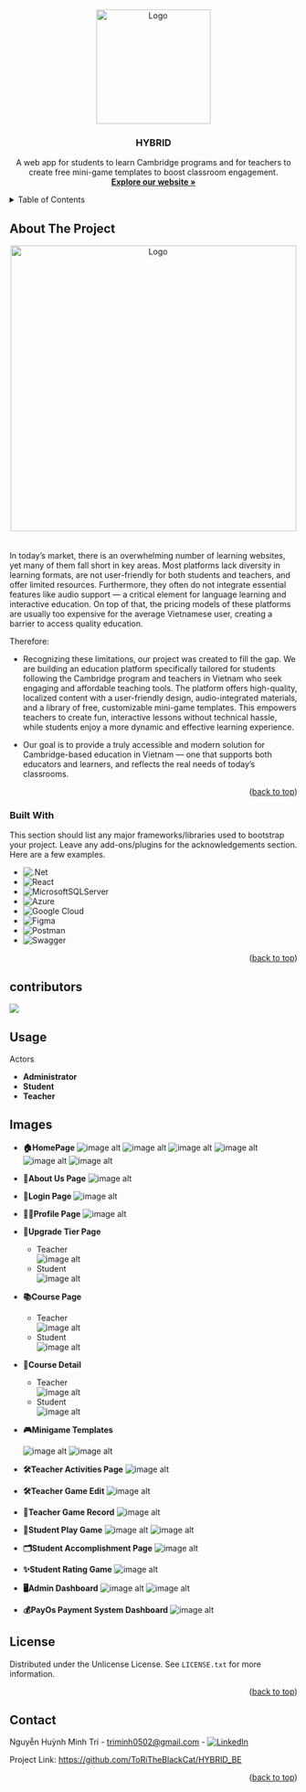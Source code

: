 <a id="readme-top">&nbsp;</a>

<!-- PROJECT LOGO -->
<div align="center">
    <img src="Images/Logo.jpg" alt="Logo" width="200">


  <h3 align="center">HYBRID</h3>

  <p align="center">
    A web app for students to learn Cambridge programs and for teachers to create free mini-game templates to boost classroom engagement.
    <br />
    <a href="https://hybrid-e-learn.netlify.app/"><strong>Explore our website »</strong></a>
    <br />
  </p>
</div>

<!-- TABLE OF CONTENTS -->
<details>
  <summary>Table of Contents</summary>
  <ol>
    <li><a href="#about-the-project">About The Project</a></li>
    <li><a href="#built-with">Built With</a></li>
    <li><a href="#contributors">Contributors</a></li>
    <li><a href="#usage">Usage</a></li>
    <li><a href="#images">Images</a></li>
    <li><a href="#license">License</a></li>
    <li><a href="#contact">Contact</a></li>
  </ol>
</details>



<!-- ABOUT THE PROJECT -->
## About The Project

<div align="center">
    <img src="Images/Logo.jpg" alt="Logo" width="500">
</div>
</br>
</br>
In today’s market, there is an overwhelming number of learning websites, yet many of them fall short in key areas. Most platforms lack diversity in learning formats, are not user-friendly for both students and teachers, and offer limited resources. Furthermore, they often do not integrate essential features like audio support — a critical element for language learning and interactive education. On top of that, the pricing models of these platforms are usually too expensive for the average Vietnamese user, creating a barrier to access quality education.


Therefore:
* Recognizing these limitations, our project was created to fill the gap. We are building an education platform specifically tailored for students following the Cambridge program and teachers in Vietnam who seek engaging and affordable teaching tools. The platform offers high-quality, localized content with a user-friendly design, audio-integrated materials, and a library of free, customizable mini-game templates. This empowers teachers to create fun, interactive lessons without technical hassle, while students enjoy a more dynamic and effective learning experience.

* Our goal is to provide a truly accessible and modern solution for Cambridge-based education in Vietnam — one that supports both educators and learners, and reflects the real needs of today’s classrooms.

<p align="right">(<a href="#readme-top">back to top</a>)</p>


### Built With

This section should list any major frameworks/libraries used to bootstrap your project. Leave any add-ons/plugins for the acknowledgements section. Here are a few examples.

* ![.Net](https://img.shields.io/badge/.NET-5C2D91?style=for-the-badge&logo=.net&logoColor=white)
* ![React](https://img.shields.io/badge/react-%2320232a.svg?style=for-the-badge&logo=react&logoColor=%2361DAFB)
* ![MicrosoftSQLServer](https://img.shields.io/badge/Microsoft%20SQL%20Server-CC2927?style=for-the-badge&logo=microsoft%20sql%20server&logoColor=white)
* ![Azure](https://img.shields.io/badge/azure-%230072C6.svg?style=for-the-badge&logo=microsoftazure&logoColor=white)
* ![Google Cloud](https://img.shields.io/badge/GoogleCloud-%234285F4.svg?style=for-the-badge&logo=google-cloud&logoColor=white)
* ![Figma](https://img.shields.io/badge/figma-%23F24E1E.svg?style=for-the-badge&logo=figma&logoColor=white)
* ![Postman](https://img.shields.io/badge/Postman-FF6C37?style=for-the-badge&logo=postman&logoColor=white)
* ![Swagger](https://img.shields.io/badge/-Swagger-%23Clojure?style=for-the-badge&logo=swagger&logoColor=white)


<p align="right">(<a href="#readme-top">back to top</a>)</p>


## contributors
<a href="https://github.com/ToRiTheBlackCat/HYBRID_BE/graphs/contributors">
  <img src="https://contrib.rocks/image?repo=ToRiTheBlackCat/HYBRID_BE" />
</a>


## Usage
Actors
- **Administrator**
- **Student**
- **Teacher**

## Images
- **🏠HomePage**
![image alt](Images/Homepage1.jpg)
![image alt](Images/Homepage2.jpg)
![image alt](Images/Homepage3.jpg)
![image alt](Images/Homepage4.jpg)
![image alt](Images/Homepage5.jpg)
![image alt](Images/Footer.jpg)

- **🧠About Us Page**
![image alt](Images/AboutUs.jpg)

- **🔐Login Page**
![image alt](Images/Login.jpg)

- **🙍‍♂️Profile Page**
![image alt](Images/MyProfile.jpg)

- **💎Upgrade Tier Page**
  - Teacher  
    ![image alt](Images/TeacherTier.jpg)
  - Student  
    ![image alt](Images/StudentTier.jpg)

- **📚Course Page**
  - Teacher  
    ![image alt](Images/TeacherCourse.jpg)
  - Student  
    ![image alt](Images/StudentCourse.jpg)

- **📖Course Detail**
  - Teacher  
    ![image alt](Images/TeacherCourseDetail.jpg)
  - Student  
    ![image alt](Images/StudentCourseDetail.jpg)

- **🎮Minigame Templates**
  
    ![image alt](Images/MinigameTemplate.jpg)
    ![image alt](Images/QuizGame.jpg)

- **🛠Teacher Activities Page**
![image alt](Images/TeacherActivity.jpg)

- **🛠Teacher Game Edit**
![image alt](Images/TeacherGameEdit.jpg)

- **🧾Teacher Game Record**
![image alt](Images/TeacherGameRecord.jpg)

- **🥇Student Play Game**
  ![image alt](Images/StudentPlayGame.jpg)
  ![image alt](Images/StudentFinishGame.jpg)

- **🗂Student Accomplishment Page**
![image alt](Images/StudentAccomplishment.jpg)

- **✨Student Rating Game**
![image alt](Images/StudentRatingGame.jpg)

- **🖥Admin Dashboard**
  ![image alt](Images/AdminDashboard.jpg)
  ![image alt](Images/AdminUserManage.jpg)

- **💰PayOs Payment System Dashboard**
![image alt](Images/PagOsIntergration.jpg)
  

<!-- LICENSE -->
## License

Distributed under the Unlicense License. See `LICENSE.txt` for more information.

<p align="right">(<a href="#readme-top">back to top</a>)</p>



<!-- CONTACT -->
## Contact

Nguyễn Huỳnh Minh Trí - triminh0502@gmail.com - [![LinkedIn](https://img.shields.io/badge/LinkedIn-%230077B5.svg?logo=linkedin&logoColor=white)](https://linkedin.com/in/tringuyenhuynhminh)  

Project Link: https://github.com/ToRiTheBlackCat/HYBRID_BE

<p align="right">(<a href="#readme-top">back to top</a>)</p>
